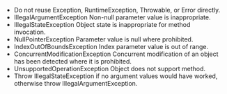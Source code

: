 * Do not reuse Exception, RuntimeException, Throwable, or Error directly. 
* IllegalArgumentException Non-null
parameter value is inappropriate.
* IllegalStateException Object
state is inappropriate for method invocation.
* NullPointerException Parameter
value is null where prohibited.
* IndexOutOfBoundsException Index
parameter value is out of range.
* ConcurrentModificationException Concurrent
modification of an object has been detected where it is prohibited.
* UnsupportedOperationException Object
does not support method.
* Throw IllegalStateException if no argument values would have worked, otherwise throw IllegalArgumentException.
